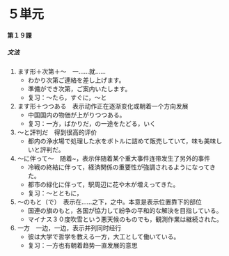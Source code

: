 # ５単元
#### 第１９課
##### 文法
1. ます形＋次第＋～　一……就……
	- わかり次第ご連絡を差し上げます。
	- 準備ができ次第，ご案内いたします。
	- 复习：～たら，すぐに，～と
1. ます形＋つつある　表示动作正在逐渐变化或朝着一个方向发展
	- 中国国内の物価が上がりつつある。
	- 复习：一方，ばかりだ，の一途をたどる，いく
1. ～と評判だ　得到很高的评价
	- 都内の浄水場で処理した水をボトルに詰めて販売していて，味も美味しいと評判だ。
1. ～に伴って～　随着~，表示伴随着某个重大事件连带发生了另外的事件
	- 冷戦の終結に伴って，経済関係の重要性が強調されるようになってきた。
	- 都市の緑化に伴って，駅周辺に花や木が増えってきた。
	- 复习：～とともに，
1. ～のもと（で）　表示在……之下，之中。本意是表示位置靠下的部位
	- 国連の旗のもと，各国が協力して紛争の平和的な解決を目指している。
	- マイナス３０度吹雪という悪天候のものでも，観測作業は継続された。
1. 一方　一边，一边，表示并列同时经行
	- 彼は大学で哲学を教える一方，大工として働いている。
	- 复习：一方也有朝着趋势一直发展的意思